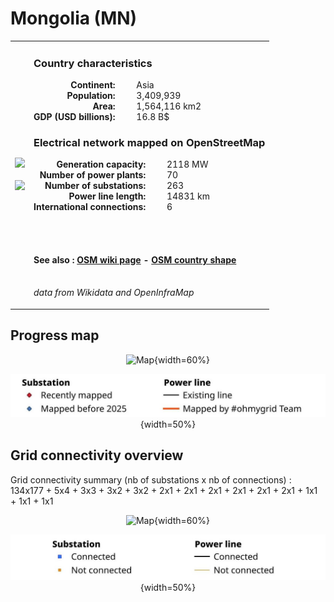 # Mongolia (MN)

<table width="90%">
<tr>
<td>
<img src="http://commons.wikimedia.org/wiki/Special:FilePath/Flag%20of%20Mongolia.svg" width="250">
<br><br>
<img src="http://commons.wikimedia.org/wiki/Special:FilePath/Mongolia%20%28orthographic%20projection%29.svg" width="250"></td>
<td>
<h3>Country characteristics</h3>
<div style="display: inline-block;text-align:right;margin-right:30px;font-weight: bold;">
Continent:<br>Population:<br>Area:<br>GDP (USD billions):
</div>
<div style="display: inline-block;">
Asia<br>3,409,939<br>1,564,116 km2<br>16.8 B$
</div>
<h3>Electrical network mapped on OpenStreetMap</h3>
<div style="display: inline-block;text-align:right;margin-right:30px;font-weight: bold;">Generation capacity:<br>
Number of power plants:<br>
Number of substations:<br>
Power line length:<br>
International connections:<br>
</div>
<div style="display: inline-block;">2118 MW<br>
70<br>
263<br>
14831 km<br>
6<br>
</div>

<br><br><h4>See also :
<a href="https://wiki.openstreetmap.org/wiki/Power_networks/Mongolia" target="_blank">OSM wiki page</a> -
<a href="https://openstreetmap.org/relation/161033" target="_blank">OSM country shape</a>
</h4>

<br><i>data from Wikidata and OpenInfraMap</i>
</td>
</tr>
</table>


## Progress map

<center>

![Map](https://raw.githubusercontent.com/ben10dynartio/ohmygrid-website-files/refs/heads/main/docs/images/maps_countries/MN/high-voltage-network.jpg){width=60%}

![Map](../images/maps_countries_legend_progress.jpg){width=50%}

</center>



## Grid connectivity overview

Grid connectivity summary (nb of substations x nb of connections) :<br>134x177 + 5x4 + 3x3 + 3x2 + 3x2 + 2x1 + 2x1 + 2x1 + 2x1 + 2x1 + 2x1 + 1x1 + 1x1 + 1x1

<center>

![Map](https://raw.githubusercontent.com/ben10dynartio/ohmygrid-website-files/refs/heads/main/docs/images/maps_countries/MN/grid-connectivity.jpg){width=60%}

![Map](../images/maps_countries_legend_grid.jpg){width=50%}

</center>

